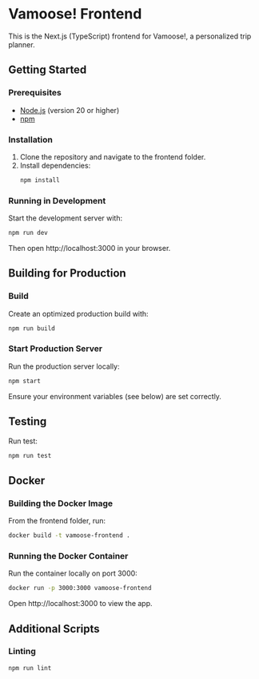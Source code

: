 # Vamoose! Frontend

This is the Next.js (TypeScript) frontend for Vamoose!, a personalized trip planner.

## Getting Started

### Prerequisites

- [Node.js](https://nodejs.org/) (version 20 or higher)
- [npm](https://www.npmjs.com/)

### Installation

1. Clone the repository and navigate to the frontend folder.
2. Install dependencies:
   ```bash
   npm install
   ```

### Running in Development

Start the development server with:

```bash
npm run dev
```

Then open http://localhost:3000 in your browser.

## Building for Production

### Build

Create an optimized production build with:

```bash
npm run build
```

### Start Production Server

Run the production server locally:

```bash
npm start
```

Ensure your environment variables (see below) are set correctly.

## Testing

Run test:

```bash
npm run test
```

## Docker

### Building the Docker Image

From the frontend folder, run:

```bash
docker build -t vamoose-frontend .
```

### Running the Docker Container

Run the container locally on port 3000:

```bash
docker run -p 3000:3000 vamoose-frontend
```

Open http://localhost:3000 to view the app.

## Additional Scripts

### Linting

```bash
npm run lint
```
